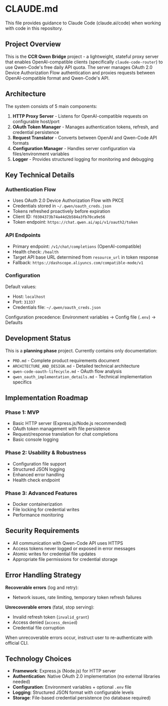 # CLAUDE.md

This file provides guidance to Claude Code (claude.ai/code) when working with code in this repository.

## Project Overview

This is the **CCR Qwen Bridge** project - a lightweight, stateful proxy server that enables OpenAI-compatible clients (specifically `claude-code-router`) to use Qwen-Code's free daily API quota. The server manages OAuth 2.0 Device Authorization Flow authentication and proxies requests between OpenAI-compatible format and Qwen-Code's API.

## Architecture

The system consists of 5 main components:

1. **HTTP Proxy Server** - Listens for OpenAI-compatible requests on configurable host/port
2. **OAuth Token Manager** - Manages authentication tokens, refresh, and credential persistence  
3. **Request Translator** - Converts between OpenAI and Qwen-Code API formats
4. **Configuration Manager** - Handles server configuration via files/environment variables
5. **Logger** - Provides structured logging for monitoring and debugging

## Key Technical Details

### Authentication Flow
- Uses OAuth 2.0 Device Authorization Flow with PKCE
- Credentials stored in `~/.qwen/oauth_creds.json` 
- Tokens refreshed proactively before expiration
- Client ID: `f0304373b74a44d2b584a3fb70ca9e56`
- Token endpoint: `https://chat.qwen.ai/api/v1/oauth2/token`

### API Endpoints
- Primary endpoint: `/v1/chat/completions` (OpenAI-compatible)
- Health check: `/health`
- Target API base URL determined from `resource_url` in token response
- Fallback: `https://dashscope.aliyuncs.com/compatible-mode/v1`

### Configuration
Default values:
- Host: `localhost`
- Port: `31337`
- Credentials file: `~/.qwen/oauth_creds.json`

Configuration precedence: Environment variables → Config file (`.env`) → Defaults

## Development Status

This is a **planning phase** project. Currently contains only documentation:
- `PRD.md` - Complete product requirements document
- `ARCHITECTURE_AND_DESIGN.md` - Detailed technical architecture 
- `qwen-code-oauth-lifecycle.md` - OAuth flow analysis
- `qwen_oauth_implementation_details.md` - Technical implementation specifics

## Implementation Roadmap

### Phase 1: MVP
- Basic HTTP server (Express.js/Node.js recommended)
- OAuth token management with file persistence
- Request/response translation for chat completions
- Basic console logging

### Phase 2: Usability & Robustness  
- Configuration file support
- Structured JSON logging
- Enhanced error handling
- Health check endpoint

### Phase 3: Advanced Features
- Docker containerization
- File locking for credential writes
- Performance monitoring

## Security Requirements

- All communication with Qwen-Code API uses HTTPS
- Access tokens never logged or exposed in error messages
- Atomic writes for credential file updates
- Appropriate file permissions for credential storage

## Error Handling Strategy

**Recoverable errors** (log and retry):
- Network issues, rate limiting, temporary token refresh failures

**Unrecoverable errors** (fatal, stop serving):
- Invalid refresh token (`invalid_grant`)
- Access denied (`access_denied`) 
- Credential file corruption

When unrecoverable errors occur, instruct user to re-authenticate with official CLI.

## Technology Choices

- **Framework**: Express.js (Node.js) for HTTP server
- **Authentication**: Native OAuth 2.0 implementation (no external libraries needed)
- **Configuration**: Environment variables + optional `.env` file
- **Logging**: Structured JSON format with configurable levels
- **Storage**: File-based credential persistence (no database required)
